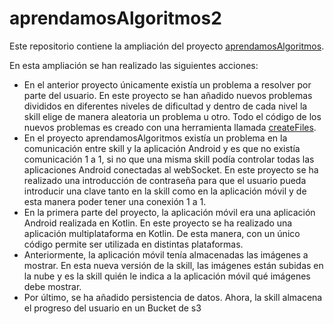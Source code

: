# aprendamosAlgoritmos2

Este repositorio contiene la ampliación del proyecto [aprendamosAlgoritmos](https://github.com/abarragancosto/aprendamosAlgoritmos).

En esta ampliación se han realizado las siguientes acciones:
 * En el anterior proyecto únicamente existía un problema a resolver por parte del usuario. En este proyecto se han añadido nuevos problemas divididos en diferentes niveles de dificultad y dentro de cada nivel la skill elige de manera aleatoria un problema u otro. Todo el código de los nuevos problemas es creado con una herramienta llamada [createFiles](https://github.com/abarragancosto/createFiles).
 * En el proyecto aprendamosAlgoritmos existía un problema en la comunicación entre skill y la aplicación Android y es que no existía comunicación 1 a 1, si no que una misma skill podía controlar todas las aplicaciones Android conectadas al webSocket. En este proyecto se ha realizado una introducción de contraseña para que el usuario pueda introducir una clave tanto en la skill como en la aplicación móvil y de esta manera poder tener una conexión 1 a 1.
 * En la primera parte del proyecto, la aplicación móvil era una aplicación Android realizada en Kotlin. En este proyecto se ha realizado una aplicación multiplataforma en Kotlin. De esta manera, con un único código permite ser utilizada en distintas plataformas.
 * Anteriormente, la aplicación móvil tenía almacenadas las imágenes a mostrar. En esta nueva versión de la skill, las imágenes están subidas en la nube y es la skill quién le indica a la aplicación móvil qué imágenes debe mostrar.
 * Por último, se ha añadido persistencia de datos. Ahora, la skill almacena el progreso del usuario en un Bucket de s3
